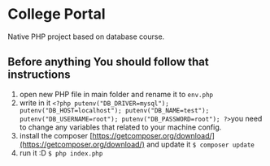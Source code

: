 # College Portal
Native PHP project based on database course.
## Before anything You should follow that instructions 
1. open new PHP file in main folder and rename it to `env.php`
2. write in it `<?php
putenv("DB_DRIVER=mysql");
putenv("DB_HOST=localhost");
putenv("DB_NAME=test");
putenv("DB_USERNAME=root");
putenv("DB_PASSWORD=root"); ?>`you need to change any variables that related to your machine config.
3. install the composer [https://getcomposer.org/download/](https://getcomposer.org/download/) and update it `$ composer update`
3. run it :D `$ php index.php`